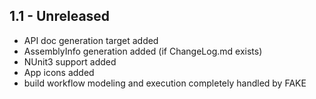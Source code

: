 ## 1.1 - Unreleased

* API doc generation target added
* AssemblyInfo generation added (if ChangeLog.md exists)
* NUnit3 support added
* App icons added
* build workflow modeling and execution completely handled by FAKE
